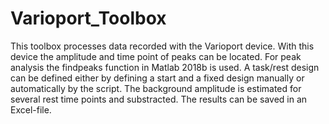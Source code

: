 # Varioport_Toolbox

This toolbox processes data recorded with the Varioport device. With this device the amplitude and time point of peaks can be located. For peak analysis the findpeaks function in Matlab 2018b is used. A task/rest design can be defined either by defining a start and a fixed design manually or automatically by the script.
The background amplitude is estimated for several rest time points and substracted.
The results can be saved in an Excel-file.
